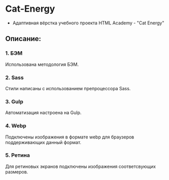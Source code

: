 # Cat-Energy
- Адаптивная вёрстка учебного проекта HTML Academy - "Cat Energy"

## Описание:

### 1. БЭМ
  Использована методология БЭМ.

### 2. Sass
  Стили написаны с использованием препроцессора Sass.

### 3. Gulp
  Автоматизация настроена на Gulp.

### 4. Webp
  Подключены изображения в формате webp для браузеров поддерживающих данный формат.

### 5. Ретина
  Для ретиновых экранов подключены изображения соответсвующих размеров. 




